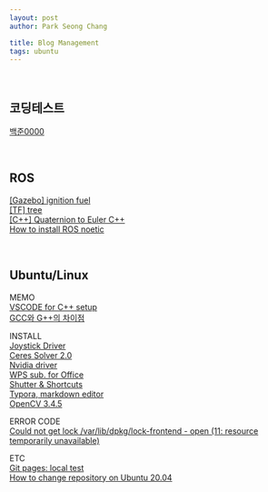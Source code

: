 ```yaml
---
layout: post
author: Park Seong Chang

title: Blog Management
tags: ubuntu
---
```

<br/>

## 코딩테스트
[백준0000](/posts/blog/code_test/2022-01-11-baekjoon_0000.html)

<br/>

## ROS
[[Gazebo] ignition fuel](/posts/blog/ros/2022-01-21-gazebo-ignition.html) <br/>
[[TF] tree](/posts/blog/ros/2022-01-21-ros-tf.html) <br/>
[[C++] Quaternion to Euler C++](/posts/blog/ros/2022-01-18-quat-to-euler.html) <br/>
[How to install ROS noetic](/posts/blog/ros/2022-01-11-install_noetic.html)

<br/>

## Ubuntu/Linux
MEMO <br/>
[VSCODE for C++ setup](/posts/blog/ubuntu/2022-01-19-vscode-setup-linux.html) <br/>
[GCC와 G++의 차이점](/posts/blog/ubuntu/2022-01-19-gcc-g++.html)


INSTALL <br/>
[Joystick Driver](/posts/blog/ubuntu/2022-01-21-joystick-driver.html) <br/>
[Ceres Solver 2.0](/posts/blog/ubuntu/2022-01-18-install-ceres.html) <br/>
[Nvidia driver](/posts/blog/ubuntu/2022-01-17-install-nvidia-driver.html) <br/>
[WPS sub. for Office](/posts/blog/ubuntu/2022-01-13-install-wps.html) <br/>
[Shutter & Shortcuts](/posts/blog/ubuntu/2022-01-12-install-shutter.html) <br/>
[Typora, markdown editor](/posts/blog/ubuntu/2022-01-12-install-typora.html) <br/>
[OpenCV 3.4.5](/posts/blog/ubuntu/2022-01-11-install_opencv_3_4_5.html) <br/>

ERROR CODE <br/>
[Could not get lock /var/lib/dpkg/lock-frontend - open (11: resource temporarily unavailable)](/posts/blog/ubuntu/2022-01-11-error_apt_update.html) <br/>

ETC <br/>
[Git pages: local test](/posts/blog/ubuntu/2022-01-12-git-page-local-test.html) <br/>
[How to change repository on Ubuntu 20.04](/posts/blog/ubuntu/2022-01-11-change_repo.html) <br/>